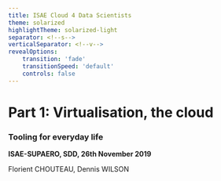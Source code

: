 ```yaml
---
title: ISAE Cloud 4 Data Scientists
theme: solarized
highlightTheme: solarized-light
separator: <!--s-->
verticalSeparator: <!--v-->
revealOptions:
    transition: 'fade'
    transitionSpeed: 'default'
    controls: false
---
```


# Part 1: Virtualisation, the cloud
### Tooling for everyday life

**ISAE-SUPAERO, SDD, 26th November 2019**

Florient CHOUTEAU, Dennis WILSON

<!--v-->

